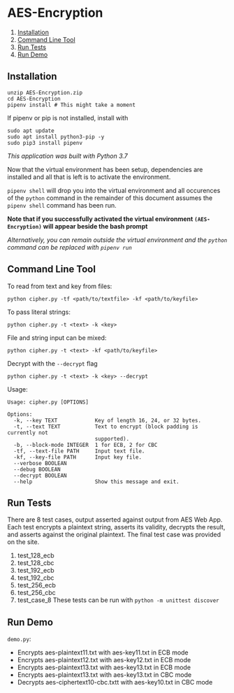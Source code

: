 # AES-Encryption
1. [ Installation ](#install)
2. [ Command Line Tool ](#cmdline)
3. [ Run Tests ](#tests)
4. [ Run Demo ](#demo)

<a name="install"></a>
## Installation
```
unzip AES-Encryption.zip
cd AES-Encryption
pipenv install # This might take a moment
```
If pipenv or pip is not installed, install with
```
sudo apt update
sudo apt install python3-pip -y
sudo pip3 install pipenv
```
*This application was built with Python 3.7*

Now that the virtual environment has been setup, dependencies are installed and all that is left is to activate the environment.

```pipenv shell``` will drop you into the virtual environment and all occurences of the ```python``` command in the remainder of this document assumes the ```pipenv shell``` command has been run.

**Note that if you successfully activated the virtual environment ```(AES-Encryption)``` will appear beside the bash prompt**

*Alternatively, you can remain outside the virtual environment and the ```python``` command can be replaced with ```pipenv run```*

<a name="cmdline"></a>
## Command Line Tool
To read from text and key from files:
```
python cipher.py -tf <path/to/textfile> -kf <path/to/keyfile>
```

To pass literal strings:
```
python cipher.py -t <text> -k <key>
```
File and string input can be mixed:
```
python cipher.py -t <text> -kf <path/to/keyfile>
```
Decrypt with the ```--decrypt``` flag
```
python cipher.py -t <text> -k <key> --decrypt
```
Usage:
```
Usage: cipher.py [OPTIONS]

Options:
  -k, --key TEXT            Key of length 16, 24, or 32 bytes.
  -t, --text TEXT           Text to encrypt (block padding is currently not
                            supported).
  -b, --block-mode INTEGER  1 for ECB, 2 for CBC
  -tf, --text-file PATH     Input text file.
  -kf, --key-file PATH      Input key file.
  --verbose BOOLEAN
  --debug BOOLEAN
  --decrypt BOOLEAN
  --help                    Show this message and exit.
```
<a name="tests"></a>
## Run Tests
There are 8 test cases, output asserted against output from AES Web App. Each test encrypts a plaintext string, asserts its validity, decrypts the result, and asserts against the original plaintext. The final test case was provided on the site.
1. test_128_ecb
2. test_128_cbc
3. test_192_ecb
4. test_192_cbc
5. test_256_ecb
6. test_256_cbc
7. test_case_8
These tests can be run with ```python -m unittest discover```

<a name="demo"></a>
## Run Demo
```demo.py```:
- Encrypts aes-plaintext11.txt with aes-key11.txt in ECB mode
- Encrypts aes-plaintext12.txt with aes-key12.txt in ECB mode
- Encrypts aes-plaintext13.txt with aes-key13.txt in ECB mode
- Encrypts aes-plaintext13.txt with aes-key13.txt in CBC mode
- Decrypts aes-ciphertext10-cbc.txtt with aes-key10.txt in CBC mode
